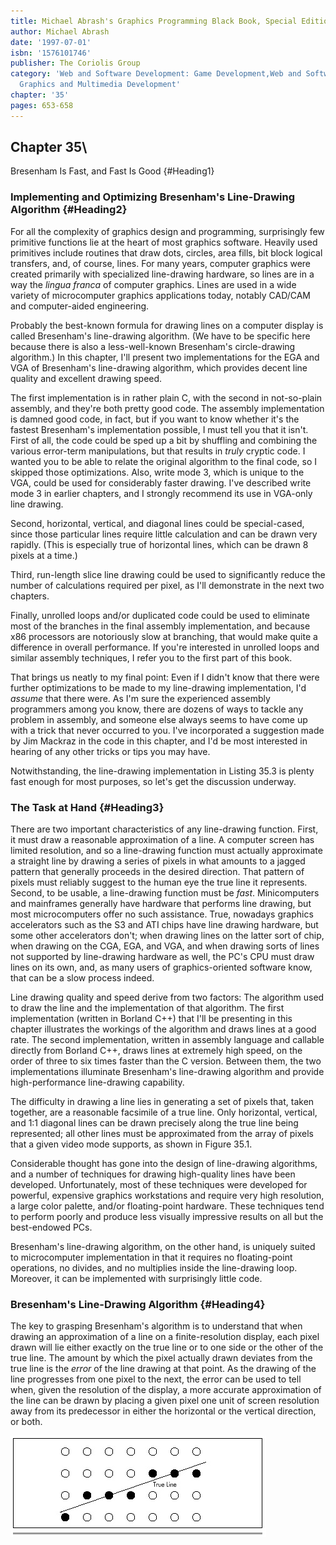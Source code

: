 ```yaml
---
title: Michael Abrash's Graphics Programming Black Book, Special Edition
author: Michael Abrash
date: '1997-07-01'
isbn: '1576101746'
publisher: The Coriolis Group
category: 'Web and Software Development: Game Development,Web and Software Development:
  Graphics and Multimedia Development'
chapter: '35'
pages: 653-658
---
```


## Chapter 35\
 Bresenham Is Fast, and Fast Is Good {#Heading1}

### Implementing and Optimizing Bresenham's Line-Drawing Algorithm {#Heading2}

For all the complexity of graphics design and programming, surprisingly
few primitive functions lie at the heart of most graphics software.
Heavily used primitives include routines that draw dots, circles, area
fills, bit block logical transfers, and, of course, lines. For many
years, computer graphics were created primarily with specialized
line-drawing hardware, so lines are in a way the *lingua franca* of
computer graphics. Lines are used in a wide variety of microcomputer
graphics applications today, notably CAD/CAM and computer-aided
engineering.

Probably the best-known formula for drawing lines on a computer display
is called Bresenham's line-drawing algorithm. (We have to be specific
here because there is also a less-well-known Bresenham's circle-drawing
algorithm.) In this chapter, I'll present two implementations for the
EGA and VGA of Bresenham's line-drawing algorithm, which provides decent
line quality and excellent drawing speed.

The first implementation is in rather plain C, with the second in
not-so-plain assembly, and they're both pretty good code. The assembly
implementation is damned good code, in fact, but if you want to know
whether it's the fastest Bresenham's implementation possible, I must
tell you that it isn't. First of all, the code could be sped up a bit by
shuffling and combining the various error-term manipulations, but that
results in *truly* cryptic code. I wanted you to be able to relate the
original algorithm to the final code, so I skipped those optimizations.
Also, write mode 3, which is unique to the VGA, could be used for
considerably faster drawing. I've described write mode 3 in earlier
chapters, and I strongly recommend its use in VGA-only line drawing.

Second, horizontal, vertical, and diagonal lines could be special-cased,
since those particular lines require little calculation and can be drawn
very rapidly. (This is especially true of horizontal lines, which can be
drawn 8 pixels at a time.)

Third, run-length slice line drawing could be used to significantly
reduce the number of calculations required per pixel, as I'll
demonstrate in the next two chapters.

Finally, unrolled loops and/or duplicated code could be used to
eliminate most of the branches in the final assembly implementation, and
because x86 processors are notoriously slow at branching, that would
make quite a difference in overall performance. If you're interested in
unrolled loops and similar assembly techniques, I refer you to the first
part of this book.

That brings us neatly to my final point: Even if I didn't know that
there were further optimizations to be made to my line-drawing
implementation, I'd *assume* that there were. As I'm sure the
experienced assembly programmers among you know, there are dozens of
ways to tackle any problem in assembly, and someone else always seems to
have come up with a trick that never occurred to you. I've incorporated
a suggestion made by Jim Mackraz in the code in this chapter, and I'd be
most interested in hearing of any other tricks or tips you may have.

Notwithstanding, the line-drawing implementation in Listing 35.3 is
plenty fast enough for most purposes, so let's get the discussion
underway.

### The Task at Hand {#Heading3}

There are two important characteristics of any line-drawing function.
First, it must draw a reasonable approximation of a line. A computer
screen has limited resolution, and so a line-drawing function must
actually approximate a straight line by drawing a series of pixels in
what amounts to a jagged pattern that generally proceeds in the desired
direction. That pattern of pixels must reliably suggest to the human eye
the true line it represents. Second, to be usable, a line-drawing
function must be *fast*. Minicomputers and mainframes generally have
hardware that performs line drawing, but most microcomputers offer no
such assistance. True, nowadays graphics accelerators such as the S3 and
ATI chips have line drawing hardware, but some other accelerators don't;
when drawing lines on the latter sort of chip, when drawing on the CGA,
EGA, and VGA, and when drawing sorts of lines not supported by
line-drawing hardware as well, the PC's CPU must draw lines on its own,
and, as many users of graphics-oriented software know, that can be a
slow process indeed.

Line drawing quality and speed derive from two factors: The algorithm
used to draw the line and the implementation of that algorithm. The
first implementation (written in Borland C++) that I'll be presenting in
this chapter illustrates the workings of the algorithm and draws lines
at a good rate. The second implementation, written in assembly language
and callable directly from Borland C++, draws lines at extremely high
speed, on the order of three to six times faster than the C version.
Between them, the two implementations illuminate Bresenham's
line-drawing algorithm and provide high-performance line-drawing
capability.

The difficulty in drawing a line lies in generating a set of pixels
that, taken together, are a reasonable facsimile of a true line. Only
horizontal, vertical, and 1:1 diagonal lines can be drawn precisely
along the true line being represented; all other lines must be
approximated from the array of pixels that a given video mode supports,
as shown in Figure 35.1.

Considerable thought has gone into the design of line-drawing
algorithms, and a number of techniques for drawing high-quality lines
have been developed. Unfortunately, most of these techniques were
developed for powerful, expensive graphics workstations and require very
high resolution, a large color palette, and/or floating-point hardware.
These techniques tend to perform poorly and produce less visually
impressive results on all but the best-endowed PCs.

Bresenham's line-drawing algorithm, on the other hand, is uniquely
suited to microcomputer implementation in that it requires no
floating-point operations, no divides, and no multiplies inside the
line-drawing loop. Moreover, it can be implemented with surprisingly
little code.

### Bresenham's Line-Drawing Algorithm {#Heading4}

The key to grasping Bresenham's algorithm is to understand that when
drawing an approximation of a line on a finite-resolution display, each
pixel drawn will lie either exactly on the true line or to one side or
the other of the true line. The amount by which the pixel actually drawn
deviates from the true line is the *error* of the line drawing at that
point. As the drawing of the line progresses from one pixel to the next,
the error can be used to tell when, given the resolution of the display,
a more accurate approximation of the line can be drawn by placing a
given pixel one unit of screen resolution away from its predecessor in
either the horizontal or the vertical direction, or both.

![**Figure 35.1**  *Approximating a true line from a pixel array.*](images/35-01.jpg)

